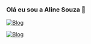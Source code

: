 ### Olá eu sou a Aline Souza 👋

[![Blog](	https://img.shields.io/badge/Instagram-E4405F?style=for-the-badge&logo=instagram&logoColor=white)](https://www.instagram.com/lineesouza__/)

[![Blog](	https://img.shields.io/badge/Gmail-D14836?style=for-the-badge&logo=gmail&logoColor=white)](alineparacontato@gmail.com)
